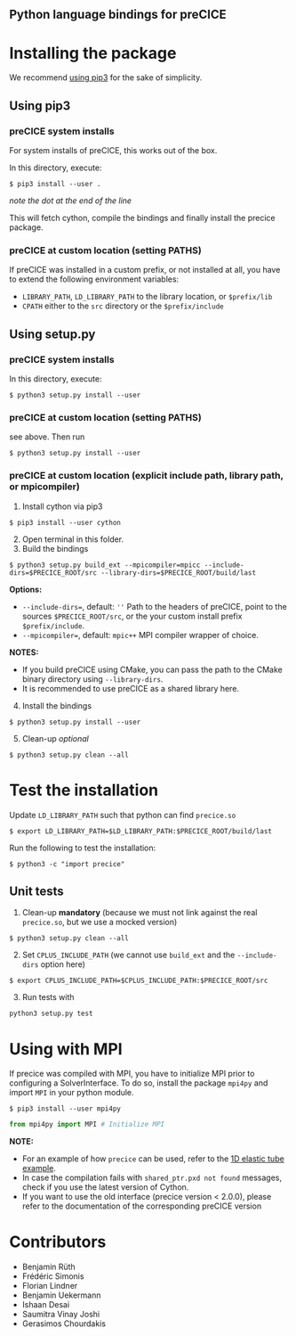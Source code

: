 Python language bindings for preCICE
------------------------------------

# Installing the package

We recommend [using pip3](https://github.com/precice/precice/blob/develop/src/precice/bindings/python/README.md#using-pip3) for the sake of simplicity.

## Using pip3

### preCICE system installs

For system installs of preCICE, this works out of the box.

In this directory, execute:
```
$ pip3 install --user .
```
*note the dot at the end of the line*

This will fetch cython, compile the bindings and finally install the precice package.

### preCICE at custom location (setting PATHS)

If preCICE was installed in a custom prefix, or not installed at all, you have to extend the following environment variables:
- `LIBRARY_PATH`, `LD_LIBRARY_PATH` to the library location, or `$prefix/lib`
- `CPATH` either to the `src` directory or the `$prefix/include`

## Using setup.py

### preCICE system installs

In this directory, execute:
```
$ python3 setup.py install --user
```

### preCICE at custom location (setting PATHS)

see above. Then run
```
$ python3 setup.py install --user
```

### preCICE at custom location (explicit include path, library path, or mpicompiler)

1. Install cython via pip3
```
$ pip3 install --user cython
```
2. Open terminal in this folder.
3. Build the bindings

```
$ python3 setup.py build_ext --mpicompiler=mpicc --include-dirs=$PRECICE_ROOT/src --library-dirs=$PRECICE_ROOT/build/last
```

**Options:**
- `--include-dirs=`, default: `''` 
  Path to the headers of preCICE, point to the sources `$PRECICE_ROOT/src`, or the your custom install prefix `$prefix/include`.
- `--mpicompiler=`, default: `mpic++` 
  MPI compiler wrapper of choice.

**NOTES:**

- If you build preCICE using CMake, you can pass the path to the CMake binary directory using `--library-dirs`.
- It is recommended to use preCICE as a shared library here.

4. Install the bindings
```
$ python3 setup.py install --user
```

5. Clean-up _optional_
```
$ python3 setup.py clean --all
```

# Test the installation

Update `LD_LIBRARY_PATH` such that python can find `precice.so`
```
$ export LD_LIBRARY_PATH=$LD_LIBRARY_PATH:$PRECICE_ROOT/build/last
```

Run the following to test the installation:
```
$ python3 -c "import precice"
```

## Unit tests

1. Clean-up __mandatory__ (because we must not link against the real `precice.so`, but we use a mocked version)
```
$ python3 setup.py clean --all
```

2. Set `CPLUS_INCLUDE_PATH` (we cannot use `build_ext` and the `--include-dirs` option here)
```
$ export CPLUS_INCLUDE_PATH=$CPLUS_INCLUDE_PATH:$PRECICE_ROOT/src
```

3. Run tests with
```
python3 setup.py test
```

# Using with MPI

If precice was compiled with MPI, you have to initialize MPI prior to configuring a SolverInterface.
To do so, install the package `mpi4py` and import `MPI` in your python module.

```
$ pip3 install --user mpi4py
```

```python
from mpi4py import MPI # Initialize MPI 
```

**NOTE:**
- For an example of how `precice` can be used, refer to the [1D elastic tube example](https://github.com/precice/precice/wiki/1D-elastic-tube-using-the-Python-API).
- In case the compilation fails with `shared_ptr.pxd not found` messages, check if you use the latest version of Cython.
- If you want to use the old interface (precice version < 2.0.0), please refer to the documentation of the corresponding preCICE version

# Contributors

* Benjamin Rüth
* Frédéric Simonis
* Florian Lindner
* Benjamin Uekermann
* Ishaan Desai
* Saumitra Vinay Joshi
* Gerasimos Chourdakis
